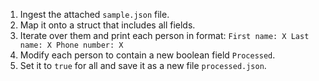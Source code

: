 1. Ingest the attached `sample.json` file.
2. Map it onto a struct that includes all fields.
3. Iterate over them and print each person in format: `First name: X Last name: X Phone number: X`
4. Modify each person to contain a new boolean field `Processed`.
5. Set it to `true` for all and save it as a new file `processed.json`.